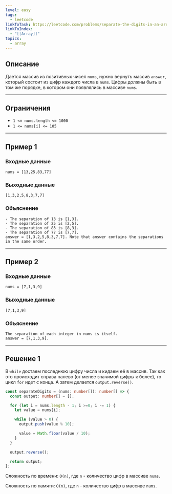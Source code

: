 ```yaml
---
level: easy
tags:
  - leetcode
linkToTask: https://leetcode.com/problems/separate-the-digits-in-an-array/
linkToIndex:
  - "[[Array]]"
topics:
  - array
---
```

## Описание

Дается массив из позитивных чисел `nums`, нужно вернуть массив `answer`, который состоит из цифр каждого числа в `nums`. Цифры должны быть в том же порядке, в котором они появлялись в массиве `nums`.

---
## Ограничения

- `1 <= nums.length <= 1000`
- `1 <= nums[i] <= 105`

---
## Пример 1

### Входные данные

```
nums = [13,25,83,77]
```
### Выходные данные

```
[1,3,2,5,8,3,7,7]
```
### Объяснение

```
- The separation of 13 is [1,3].
- The separation of 25 is [2,5].
- The separation of 83 is [8,3].
- The separation of 77 is [7,7].
answer = [1,3,2,5,8,3,7,7]. Note that answer contains the separations in the same order.
```

---
## Пример 2

### Входные данные

```
nums = [7,1,3,9]
```
### Выходные данные

```
[7,1,3,9]
```
### Объяснение

```
The separation of each integer in nums is itself.
answer = [7,1,3,9].
```

---


## Решение 1

В `while` достаем последнюю цифру числа и кидаем её в массив.
Так как это происходит справа налево (от менее значимой цифры к более), то цикл `for` идет с конца. А затем делается `output.reverse()`.

```typescript
const separateDigits = (nums: number[]): number[] => {
  const output: number[] = [];

  for (let i = nums.length - 1; i >=0; i -= 1) {
    let value = nums[i];

    while (value > 0) {
      output.push(value % 10);

      value = Math.floor(value / 10);
    }
  }

  output.reverse();

  return output;
};
```

Сложность по времени: `O(n)`, где `n` - количество цифр в массиве `nums`.

Сложность по памяти: `O(n)`, где `n` - количество цифр в массиве `nums`.

